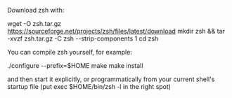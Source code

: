 Download zsh with:

wget -O zsh.tar.gz https://sourceforge.net/projects/zsh/files/latest/download
mkdir zsh && tar -xvzf zsh.tar.gz -C zsh --strip-components 1
cd zsh

You can compile zsh yourself, for example:

./configure --prefix=$HOME
make
make install

and then start it explicitly, or programmatically from your current shell's startup file (put exec $HOME/bin/zsh -l in the right spot)